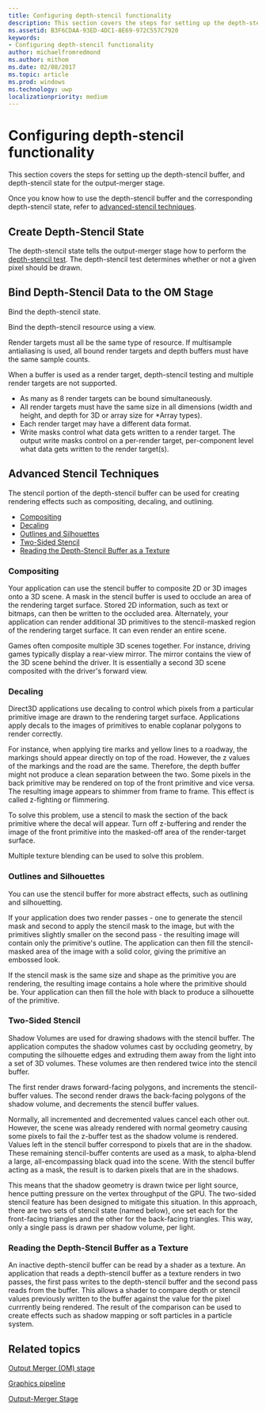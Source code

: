 ```yaml
---
title: Configuring depth-stencil functionality
description: This section covers the steps for setting up the depth-stencil buffer, and depth-stencil state for the output-merger stage.
ms.assetid: B3F6CDAA-93ED-4DC1-8E69-972C557C7920
keywords:
- Configuring depth-stencil functionality
author: michaelfromredmond
ms.author: mithom
ms.date: 02/08/2017
ms.topic: article
ms.prod: windows
ms.technology: uwp
localizationpriority: medium
---
```


# <span id="direct3dconcepts.configuring_depth-stencil_functionality"></span>Configuring depth-stencil functionality


This section covers the steps for setting up the depth-stencil buffer, and depth-stencil state for the output-merger stage.

Once you know how to use the depth-stencil buffer and the corresponding depth-stencil state, refer to [advanced-stencil techniques](#advanced-stencil-techniques).

## <span id="Create_Depth_Stencil_State"></span><span id="create_depth_stencil_state"></span><span id="CREATE_DEPTH_STENCIL_STATE"></span>Create Depth-Stencil State


The depth-stencil state tells the output-merger stage how to perform the [depth-stencil test](https://msdn.microsoft.com/library/windows/desktop/bb205120). The depth-stencil test determines whether or not a given pixel should be drawn.

## <span id="Bind_Depth_Stencil_to_the_OM_Stage"></span><span id="bind_depth_stencil_to_the_om_stage"></span><span id="BIND_DEPTH_STENCIL_TO_THE_OM_STAGE"></span>Bind Depth-Stencil Data to the OM Stage


Bind the depth-stencil state.

Bind the depth-stencil resource using a view.

Render targets must all be the same type of resource. If multisample antialiasing is used, all bound render targets and depth buffers must have the same sample counts.

When a buffer is used as a render target, depth-stencil testing and multiple render targets are not supported.

-   As many as 8 render targets can be bound simultaneously.
-   All render targets must have the same size in all dimensions (width and height, and depth for 3D or array size for \*Array types).
-   Each render target may have a different data format.
-   Write masks control what data gets written to a render target. The output write masks control on a per-render target, per-component level what data gets written to the render target(s).

## <span id="Advanced_Stencil_Techniques"></span><span id="advanced_stencil_techniques"></span><span id="ADVANCED_STENCIL_TECHNIQUES"></span><span id="advanced-stencil-techniques"></span>Advanced Stencil Techniques


The stencil portion of the depth-stencil buffer can be used for creating rendering effects such as compositing, decaling, and outlining.

-   [Compositing](#compositing)
-   [Decaling](#decaling)
-   [Outlines and Silhouettes](#outlines-and-silhouettes)
-   [Two-Sided Stencil](#two-sided-stencil)
-   [Reading the Depth-Stencil Buffer as a Texture](#reading-the-depth-stencil-buffer-as-a-texture)

### <span id="Compositing"></span><span id="compositing"></span><span id="COMPOSITING"></span>Compositing

Your application can use the stencil buffer to composite 2D or 3D images onto a 3D scene. A mask in the stencil buffer is used to occlude an area of the rendering target surface. Stored 2D information, such as text or bitmaps, can then be written to the occluded area. Alternately, your application can render additional 3D primitives to the stencil-masked region of the rendering target surface. It can even render an entire scene.

Games often composite multiple 3D scenes together. For instance, driving games typically display a rear-view mirror. The mirror contains the view of the 3D scene behind the driver. It is essentially a second 3D scene composited with the driver's forward view.

### <span id="Decaling"></span><span id="decaling"></span><span id="DECALING"></span>Decaling

Direct3D applications use decaling to control which pixels from a particular primitive image are drawn to the rendering target surface. Applications apply decals to the images of primitives to enable coplanar polygons to render correctly.

For instance, when applying tire marks and yellow lines to a roadway, the markings should appear directly on top of the road. However, the z values of the markings and the road are the same. Therefore, the depth buffer might not produce a clean separation between the two. Some pixels in the back primitive may be rendered on top of the front primitive and vice versa. The resulting image appears to shimmer from frame to frame. This effect is called z-fighting or flimmering.

To solve this problem, use a stencil to mask the section of the back primitive where the decal will appear. Turn off z-buffering and render the image of the front primitive into the masked-off area of the render-target surface.

Multiple texture blending can be used to solve this problem.

### <span id="Outlines_and_Silhouettes"></span><span id="outlines_and_silhouettes"></span><span id="OUTLINES_AND_SILHOUETTES"></span><span id="outlines-and-silhouettes">Outlines and Silhouettes

You can use the stencil buffer for more abstract effects, such as outlining and silhouetting.

If your application does two render passes - one to generate the stencil mask and second to apply the stencil mask to the image, but with the primitives slightly smaller on the second pass - the resulting image will contain only the primitive's outline. The application can then fill the stencil-masked area of the image with a solid color, giving the primitive an embossed look.

If the stencil mask is the same size and shape as the primitive you are rendering, the resulting image contains a hole where the primitive should be. Your application can then fill the hole with black to produce a silhouette of the primitive.

### <span id="Two_Sided_Stencil"></span><span id="two_sided_stencil"></span><span id="TWO_SIDED_STENCIL"></span>Two-Sided Stencil

Shadow Volumes are used for drawing shadows with the stencil buffer. The application computes the shadow volumes cast by occluding geometry, by computing the silhouette edges and extruding them away from the light into a set of 3D volumes. These volumes are then rendered twice into the stencil buffer.

The first render draws forward-facing polygons, and increments the stencil-buffer values. The second render draws the back-facing polygons of the shadow volume, and decrements the stencil buffer values.

Normally, all incremented and decremented values cancel each other out. However, the scene was already rendered with normal geometry causing some pixels to fail the z-buffer test as the shadow volume is rendered. Values left in the stencil buffer correspond to pixels that are in the shadow. These remaining stencil-buffer contents are used as a mask, to alpha-blend a large, all-encompassing black quad into the scene. With the stencil buffer acting as a mask, the result is to darken pixels that are in the shadows.

This means that the shadow geometry is drawn twice per light source, hence putting pressure on the vertex throughput of the GPU. The two-sided stencil feature has been designed to mitigate this situation. In this approach, there are two sets of stencil state (named below), one set each for the front-facing triangles and the other for the back-facing triangles. This way, only a single pass is drawn per shadow volume, per light.

### <span id="Reading_the_Depth-Stencil_Buffer_as_a_Texture"></span><span id="reading_the_depth-stencil_buffer_as_a_texture"></span><span id="READING_THE_DEPTH-STENCIL_BUFFER_AS_A_TEXTURE"></span><span id="reading-the-depth-stencil-buffer-as-a-texture"></span>Reading the Depth-Stencil Buffer as a Texture

An inactive depth-stencil buffer can be read by a shader as a texture. An application that reads a depth-stencil buffer as a texture renders in two passes, the first pass writes to the depth-stencil buffer and the second pass reads from the buffer. This allows a shader to compare depth or stencil values previously written to the buffer against the value for the pixel currrently being rendered. The result of the comparison can be used to create effects such as shadow mapping or soft particles in a particle system.

## <span id="related-topics"></span>Related topics


[Output Merger (OM) stage](output-merger-stage--om-.md)

[Graphics pipeline](graphics-pipeline.md)

[Output-Merger Stage](https://msdn.microsoft.com/library/windows/desktop/bb205120)
